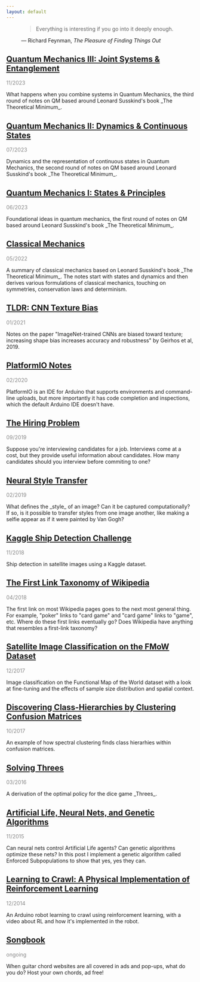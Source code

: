 ```yaml
---
layout: default
---
```


<link rel="stylesheet" type="text/css" media="all" href="quote.css" />

<figure class="quote">
  <blockquote>Everything is interesting if you go into it deeply enough.</blockquote>
  <figcaption>
    &mdash; Richard Feynman, <cite>The Pleasure of Finding Things Out</cite>
  </figcaption>
</figure>

## [Quantum Mechanics III: Joint Systems & Entanglement](quantum-3.html)

<p style="opacity:0.5">11/2023</p>
What happens when you combine systems in Quantum Mechanics, the third round of notes on QM based around Leonard Susskind's book _The Theoretical Minimum_.

## [Quantum Mechanics II: Dynamics & Continuous States](quantum-2.html)

<p style="opacity:0.5">07/2023</p>
Dynamics and the representation of continuous states in Quantum Mechanics, the second round of notes on QM based around Leonard Susskind's book _The Theoretical Minimum_.

## [Quantum Mechanics I: States & Principles](quantum-1.html)

<p style="opacity:0.5">06/2023</p>
Foundational ideas in quantum mechanics, the first round of notes on QM based around Leonard Susskind's book _The Theoretical Minimum_.

## [Classical Mechanics](classical-mechanics.html)

<p style="opacity:0.5">05/2022</p>
A summary of classical mechanics based on Leonard Susskind's book _The Theoretical Minimum_. The notes start with states and dynamics and then derives various formulations of classical mechanics, touching on symmetries, conservation laws and determinism.

## [TLDR: CNN Texture Bias](cnn-texture-bias.html)

<p style="opacity:0.5">01/2021</p>
Notes on the paper "ImageNet-trained CNNs are biased toward texture; increasing shape bias increases accuracy and robustness" by Geirhos et al, 2019.

## [PlatformIO Notes](platformio-notes.html)

<p style="opacity:0.5">02/2020</p>
PlatformIO is an IDE for Arduino that supports environments and command-line uploads, but more importantly it has code completion and inspections, which the default Arduino IDE doesn't have.

## [The Hiring Problem](hiring-problem.html)

<p style="opacity:0.5">09/2019</p>
Suppose you're interviewing candidates for a job. Interviews come at a cost, but they provide useful information about candidates. How many candidates should you interview before commiting to one?

## [Neural Style Transfer](neural-style-transfer.html)

<p style="opacity:0.5">02/2019</p>
What defines the _style_ of an image? Can it be captured computationally? If so, is it possible to transfer styles from one image another, like making a selfie appear as if it were painted by Van Gogh? 

## [Kaggle Ship Detection Challenge](airbus.html)

<p style="opacity:0.5">11/2018</p>
Ship detection in satellite images using a Kaggle dataset.

## [The First Link Taxonomy of Wikipedia](wikilinks.html)

<p style="opacity:0.5">04/2018</p>
The first link on most Wikipedia pages goes to the next most general thing. For example, "poker" links to "card game" and "card game" links to "game", etc.  Where do these first links eventually go? Does Wikipedia have anything that resembles a first-link taxonomy?

## [Satellite Image Classification on the FMoW Dataset](fmow.html)

<p style="opacity:0.5">12/2017</p>
Image classification on the Functional Map of the World dataset with a look at fine-tuning and the effects of sample size distribution and spatial context.

## [Discovering Class-Hierarchies by Clustering Confusion Matrices](cm-clustering.html)

<p style="opacity:0.5">10/2017</p>
An example of how spectral clustering finds class hierarhies within confusion matrices.

## [Solving Threes](bellman.md)

<p style="opacity:0.5">03/2016</p>
A derivation of the optimal policy for the dice game _Threes_.

## [Artificial Life, Neural Nets, and Genetic Algorithms](neuroev.html)

<p style="opacity:0.5">11/2015</p>
Can neural nets control Artificial Life agents?  Can genetic algorithms optimize these nets?  In this post I implement a genetic algorithm called Enforced Subpopulations to show that yes, yes they can.

## [Learning to Crawl: A Physical Implementation of Reinforcement Learning](rl.html)

<p style="opacity:0.5">12/2014</p>
An Arduino robot learning to crawl using reinforcement learning, with a video about RL and how it's implemented in the robot.

## [Songbook](songbook.html)

<p style="opacity:0.5">ongoing</p>
When guitar chord websites are all covered in ads and pop-ups, what do you do? Host your own chords, ad free!

<br />